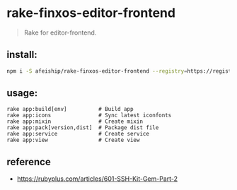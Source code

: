 # rake-finxos-editor-frontend
> Rake for editor-frontend.

## install:
```bash
npm i -S afeiship/rake-finxos-editor-frontend --registry=https://registry.npm.taobao.org
```

## usage:
~~~
rake app:build[env]          # Build app
rake app:icons               # Sync latest iconfonts
rake app:mixin               # Create mixin
rake app:pack[version,dist]  # Package dist file
rake app:service             # Create service
rake app:view                # Create view
~~~


## reference
- https://rubyplus.com/articles/601-SSH-Kit-Gem-Part-2